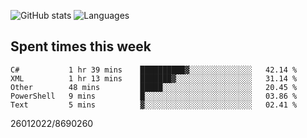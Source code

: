 ![GitHub stats](https://github-readme-stats.vercel.app/api?username=emipa606&theme=github_dark&show_icons=true) 
![Languages](https://github-readme-stats.vercel.app/api/top-langs/?username=emipa606&theme=github_dark&layout=compact)

## Spent times this week
<!--START_SECTION:waka-->
```text
C#           1 hr 39 mins    ██████████▓░░░░░░░░░░░░░░   42.14 % 
XML          1 hr 13 mins    ███████▓░░░░░░░░░░░░░░░░░   31.14 % 
Other        48 mins         █████░░░░░░░░░░░░░░░░░░░░   20.45 % 
PowerShell   9 mins          █░░░░░░░░░░░░░░░░░░░░░░░░   03.86 % 
Text         5 mins          ▓░░░░░░░░░░░░░░░░░░░░░░░░   02.41 % 
```
<!--END_SECTION:waka-->


26012022/8690260
